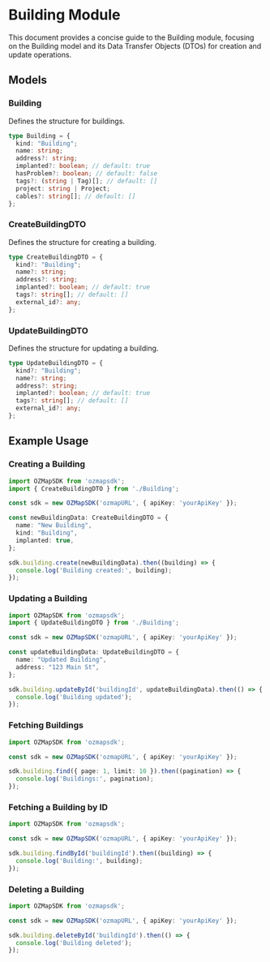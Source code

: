 # Building Module

This document provides a concise guide to the Building module, focusing on the Building model and its Data Transfer Objects (DTOs) for creation and update operations.

## Models

### Building

Defines the structure for buildings.

```typescript
type Building = {
  kind: "Building";
  name: string;
  address?: string;
  implanted?: boolean; // default: true
  hasProblem?: boolean; // default: false
  tags?: (string | Tag)[]; // default: []
  project: string | Project;
  cables?: string[]; // default: []
};
```

### CreateBuildingDTO

Defines the structure for creating a building.

```typescript
type CreateBuildingDTO = {
  kind?: "Building";
  name?: string;
  address?: string;
  implanted?: boolean; // default: true
  tags?: string[]; // default: []
  external_id?: any;
};
```

### UpdateBuildingDTO

Defines the structure for updating a building.

```typescript
type UpdateBuildingDTO = {
  kind?: "Building";
  name?: string;
  address?: string;
  implanted?: boolean; // default: true
  tags?: string[]; // default: []
  external_id?: any;
};
```

## Example Usage

### Creating a Building

```typescript
import OZMapSDK from 'ozmapsdk';
import { CreateBuildingDTO } from './Building';

const sdk = new OZMapSDK('ozmapURL', { apiKey: 'yourApiKey' });

const newBuildingData: CreateBuildingDTO = {
  name: "New Building",
  kind: "Building",
  implanted: true,
};

sdk.building.create(newBuildingData).then((building) => {
  console.log('Building created:', building);
});
```

### Updating a Building

```typescript
import OZMapSDK from 'ozmapsdk';
import { UpdateBuildingDTO } from './Building';

const sdk = new OZMapSDK('ozmapURL', { apiKey: 'yourApiKey' });

const updateBuildingData: UpdateBuildingDTO = {
  name: "Updated Building",
  address: "123 Main St",
};

sdk.building.updateById('buildingId', updateBuildingData).then(() => {
  console.log('Building updated');
});
```

### Fetching Buildings

```typescript
import OZMapSDK from 'ozmapsdk';

const sdk = new OZMapSDK('ozmapURL', { apiKey: 'yourApiKey' });

sdk.building.find({ page: 1, limit: 10 }).then((pagination) => {
  console.log('Buildings:', pagination);
});
```

### Fetching a Building by ID

```typescript
import OZMapSDK from 'ozmapsdk';

const sdk = new OZMapSDK('ozmapURL', { apiKey: 'yourApiKey' });

sdk.building.findById('buildingId').then((building) => {
  console.log('Building:', building);
});
```

### Deleting a Building

```typescript
import OZMapSDK from 'ozmapsdk';

const sdk = new OZMapSDK('ozmapURL', { apiKey: 'yourApiKey' });

sdk.building.deleteById('buildingId').then(() => {
  console.log('Building deleted');
});
```